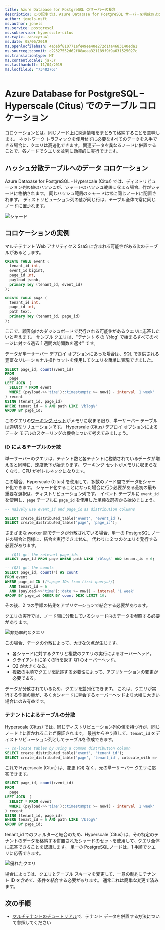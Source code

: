 ```yaml
---
title: Azure Database for PostgreSQL のサーバーの概念
description: この記事では、Azure Database for PostgreSQL サーバーを構成および管理するための考慮事項とガイドラインを示します。
author: jonels-msft
ms.author: jonels
ms.service: postgresql
ms.subservice: hyperscale-citus
ms.topic: conceptual
ms.date: 05/06/2019
ms.openlocfilehash: 4a5ebf810771efe49ee40e272d1fa4683140eda1
ms.sourcegitcommit: c22327552d62f88aeaa321189f9b9a631525027c
ms.translationtype: HT
ms.contentlocale: ja-JP
ms.lasthandoff: 11/04/2019
ms.locfileid: "73482761"
---
```

# <a name="table-colocation-in-azure-database-for-postgresql--hyperscale-citus"></a>Azure Database for PostgreSQL – Hyperscale (Citus) でのテーブル コロケーション

コロケーションとは、同じノード上に関連情報をまとめて格納することを意味します。 ネットワーク トラフィックを使用せずに必要なすべてのデータを入手できる場合に、クエリは高速化できます。 関連データを異なるノードに併置することで、各ノードでクエリを並列に効率的に実行できます。

## <a name="data-colocation-for-hash-distributed-tables"></a>ハッシュ分散テーブルへのデータ コロケーション

Azure Database for PostgreSQL - Hyperscale (Citus) では、ディストリビューション列の値のハッシュが、シャードのハッシュ範囲に収まる場合、行がシャードに格納されます。 同じハッシュ範囲のシャードは常に同じノードに配置されます。 ディストリビューション列の値が同じ行は、テーブル全体で常に同じノードに置かれます。

![シャード](media/concepts-hyperscale-colocation/colocation-shards.png)

## <a name="a-practical-example-of-colocation"></a>コロケーションの実例

マルチテナント Web アナリティクス SaaS に含まれる可能性がある次のテーブルがあるとします。

```sql
CREATE TABLE event (
  tenant_id int,
  event_id bigint,
  page_id int,
  payload jsonb,
  primary key (tenant_id, event_id)
);

CREATE TABLE page (
  tenant_id int,
  page_id int,
  path text,
  primary key (tenant_id, page_id)
);
```

ここで、顧客向けのダッシュボードで発行される可能性があるクエリに応答したいと考えます。 サンプル クエリは、"テナント 6 の '/blog' で始まるすべてのページに対する過去 1 週間の訪問数を返す" です。

データが単一サーバー デプロイ オプションにあった場合は、SQL で提供される豊富なリレーショナル操作セットを使用してクエリを簡単に表現できました。

```sql
SELECT page_id, count(event_id)
FROM
  page
LEFT JOIN  (
  SELECT * FROM event
  WHERE (payload->>'time')::timestamptz >= now() - interval '1 week'
) recent
USING (tenant_id, page_id)
WHERE tenant_id = 6 AND path LIKE '/blog%'
GROUP BY page_id;
```

このクエリの[ワーキング セット](https://en.wikipedia.org/wiki/Working_set)がメモリに収まる限り、単一サーバー テーブルは適切なソリューションです。 Hyperscale (Citus) デプロイ オプションによるデータ モデルのスケーリングの機会について考えてみましょう。

### <a name="distribute-tables-by-id"></a>ID によるテーブルの分散

単一サーバーのクエリは、テナント数と各テナントに格納されているデータが増えると同時に、速度低下が始まります。 ワーキング セットがメモリに収まらなくなり、CPU がボトルネックになります。

この場合、Hyperscale (Citus) を使用して、多数のノード間でデータをシャード化できます。 シャード化することになった場合に行う必要がある最初の最も重要な選択は、ディストリビューション列です。 イベント テーブルに `event_id` を使用し、`page` テーブルに `page_id` を使用した単純な選択から始めましょう。

```sql
-- naively use event_id and page_id as distribution columns

SELECT create_distributed_table('event', 'event_id');
SELECT create_distributed_table('page', 'page_id');
```

さまざまな worker 間でデータが分散されている場合、単一の PostgreSQL ノードの場合と同様に、結合を実行できません。 代わりに 2 つのクエリを発行する必要があります。

```sql
-- (Q1) get the relevant page_ids
SELECT page_id FROM page WHERE path LIKE '/blog%' AND tenant_id = 6;

-- (Q2) get the counts
SELECT page_id, count(*) AS count
FROM event
WHERE page_id IN (/*…page IDs from first query…*/)
  AND tenant_id = 6
  AND (payload->>'time')::date >= now() - interval '1 week'
GROUP BY page_id ORDER BY count DESC LIMIT 10;
```

その後、2 つの手順の結果をアプリケーションで結合する必要があります。

クエリの実行では、ノード間に分散しているシャード内のデータを参照する必要があります。

![非効率的なクエリ](media/concepts-hyperscale-colocation/colocation-inefficient-queries.png)

この場合、データの分散によって、大きな欠点が生じます。

-   各シャードに対するクエリと複数のクエリの実行によるオーバーヘッド。
-   クライアントに多くの行を返す Q1 のオーバーヘッド。
-   Q2 が大きくなる。
-   複数の手順でクエリを記述する必要性によって、アプリケーションの変更が必要である。

データが分散されているため、クエリを並列化できます。 これは、クエリが実行する作業の量が、多くのシャードに照会するオーバーヘッドより大幅に大きい場合にのみ有益です。

### <a name="distribute-tables-by-tenant"></a>テナントによるテーブルの分散

Hyperscale (Citus) では、同じディストリビューション列の値を持つ行が、同じノード上に置かれることが保証されます。 最初からやり直して、`tenant_id` をディストリビューション列としてテーブルを作成できます。

```sql
-- co-locate tables by using a common distribution column
SELECT create_distributed_table('event', 'tenant_id');
SELECT create_distributed_table('page', 'tenant_id', colocate_with => 'event');
```

これで Hyperscale (Citus) は、変更 (Q1) なく、元の単一サーバー クエリに応答できます。

```sql
SELECT page_id, count(event_id)
FROM
  page
LEFT JOIN  (
  SELECT * FROM event
  WHERE (payload->>'time')::timestamptz >= now() - interval '1 week'
) recent
USING (tenant_id, page_id)
WHERE tenant_id = 6 AND path LIKE '/blog%'
GROUP BY page_id;
```

tenant_id でのフィルターと結合のため、Hyperscale (Citus) は、その特定のテナントのデータを格納する併置されたシャードのセットを使用して、クエリ全体に応答できることを認識します。 単一の PostgreSQL ノードは、1 手順でクエリに応答できます。

![優れたクエリ](media/concepts-hyperscale-colocation/colocation-better-query.png)

場合によっては、クエリとテーブル スキーマを変更して、一意の制約にテナント ID を含めて、条件を結合する必要があります。 通常これは簡単な変更で済みます。

## <a name="next-steps"></a>次の手順

- [マルチテナントのチュートリアル](tutorial-design-database-hyperscale-multi-tenant.md)で、テナント データを併置する方法について参照してください
